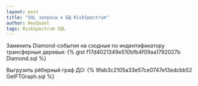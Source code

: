 ```yaml
---
layout: post
title: "SQL запросы к БД RiskSpectrum"
author: HexQuant
tags: RiskSpectrum SQL
---
```


Заменить Diamond-события на сходные по индентификатору трансферные деревья:
{% gist f17d4021349e510bfb4f09aa1792027b Diamond.sql %}

Выгрузить рёберный граф ДО:
{% 9fab3c2105a33e57ce0747e13edcbb52 GetFTGraph.sql %}
